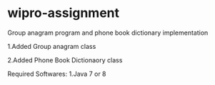 # wipro-assignment
Group anagram program and phone book dictionary implementation

1.Added Group anagram class

2.Added Phone Book Dictionaory class

Required Softwares:
1.Java 7 or 8 
